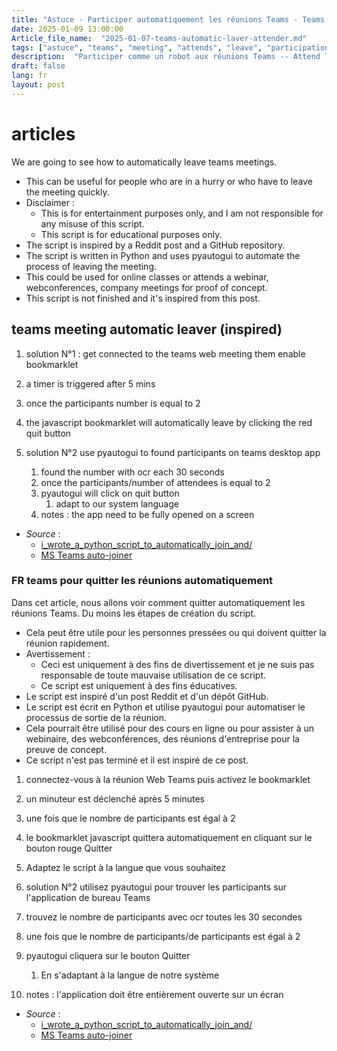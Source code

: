 ```yaml
---
title: "Astuce - Participer automatiquement les réunions Teams - Teams Automatic Leaver - 09 janvier - Janvier 2025 - Scripting"
date: 2025-01-09 13:00:00
Article_file_name:  "2025-01-07-teams-automatic-laver-attender.md"
tags: ["astuce", "teams", "meeting", "attends", "leave", "participation", "jan", "jan-2025"]
description:  "Participer comme un robot aux réunions Teams -- Attend Teams meeting and leave it automatically - Scripting  - January 9"
draft: false
lang: fr
layout: post
---
```



# articles
We are going to see how to automatically leave teams meetings.
- This can be useful for people who are in a hurry or who have to leave the meeting quickly.
- Disclaimer : 
    - This is for entertainment purposes only, and I am not responsible for any misuse of this script.
    - This script is for educational purposes only.
- The script is inspired by a Reddit post and a GitHub repository.
- The script is written in Python and uses pyautogui to automate the process of leaving the meeting.
- This could be used for online classes or attends a webinar, webconferences, company meetings for proof of concept.
- This script is not finished and it's inspired from this post.


## teams meeting automatic leaver (inspired)
1. solution N°1 : get connected to the teams web meeting them enable bookmarklet
1. a timer is triggered after 5 mins 
1. once the participants number is equal to 2 
1. the javascript bookmarklet will automatically leave by clicking the red quit button 


1. solution N°2 use pyautogui to found participants on teams desktop app 
    1. found the number with ocr each 30 seconds 
    1. once the participants/number of attendees is equal to 2 
    1. pyautogui will click on quit button
        1. adapt to our system language
    1. notes : the app need to be fully opened on a screen 


- *Source* : 
    - [i_wrote_a_python_script_to_automatically_join_and/](https://www.reddit.com/r/Python/comments/hxp5eq/i_wrote_a_python_script_to_automatically_join_and/)  
    - [MS Teams auto-joiner](https://github.com/atharva-lipare/MS-Teams-Auto-Joiner)      





### FR teams pour quitter les réunions automatiquement
Dans cet article, nous allons voir comment quitter automatiquement les réunions Teams. Du moins les étapes de création du script.

- Cela peut être utile pour les personnes pressées ou qui doivent quitter la réunion rapidement.
- Avertissement :
    - Ceci est uniquement à des fins de divertissement et je ne suis pas responsable de toute mauvaise utilisation de ce script.
    - Ce script est uniquement à des fins éducatives.
- Le script est inspiré d'un post Reddit et d'un dépôt GitHub.
- Le script est écrit en Python et utilise pyautogui pour automatiser le processus de sortie de la réunion.
- Cela pourrait être utilisé pour des cours en ligne ou pour assister à un webinaire, des webconférences, des réunions d'entreprise pour la preuve de concept.
- Ce script n'est pas terminé et il est inspiré de ce post.

1. connectez-vous à la réunion Web Teams puis activez le bookmarklet
1. un minuteur est déclenché après 5 minutes
1. une fois que le nombre de participants est égal à 2
1. le bookmarklet javascript quittera automatiquement en cliquant sur le bouton rouge Quitter
1. Adaptez le script à la langue que vous souhaitez

1. solution N°2 utilisez pyautogui pour trouver les participants sur l'application de bureau Teams
1. trouvez le nombre de participants avec ocr toutes les 30 secondes
1. une fois que le nombre de participants/de participants est égal à 2
1. pyautogui cliquera sur le bouton Quitter
    1. En s'adaptant à la langue de notre système
1. notes : l'application doit être entièrement ouverte sur un écran

- *Source* : 
    - [i_wrote_a_python_script_to_automatically_join_and/](https://www.reddit.com/r/Python/comments/hxp5eq/i_wrote_a_python_script_to_automatically_join_and/)  
    - [MS Teams auto-joiner](https://github.com/atharva-lipare/MS-Teams-Auto-Joiner)    
    